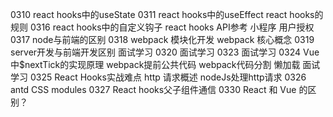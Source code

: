 0310
    react hooks中的useState
0311
    react hooks中的useEffect
    react hooks的规则
0316
    react hooks中的自定义钩子
    react hooks API参考
    小程序 用户授权
0317
    node与前端的区别
0318
    webpack 模块化开发
    webpack 核心概念
0319
    server开发与前端开发区别
    面试学习
0320
    面试学习
0323
    面试学习
0324
    Vue中$nextTick的实现原理
    webpack提前公共代码
    webpack代码分割 懒加载
    面试学习
0325
    React Hooks实战难点
    http 请求概述
    nodeJs处理http请求
0326
    antd
    CSS modules
0327
    React hooks父子组件通信
0330
    React 和 Vue 的区别？